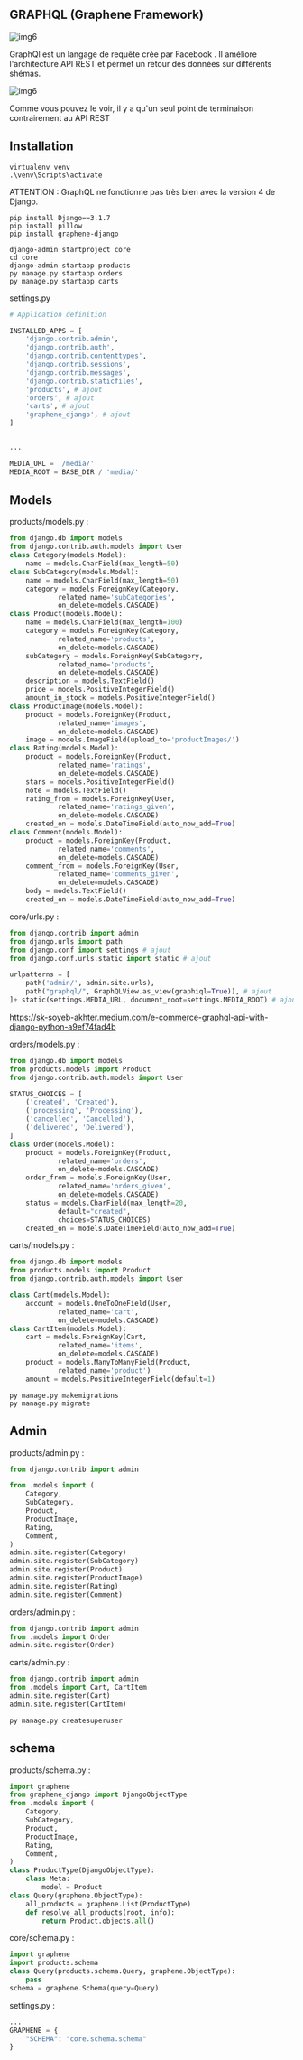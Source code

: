 ## GRAPHQL (Graphene Framework)

![img6](https://www.klanik.com/wp-content/uploads/2021/04/GraphQL-logo.png)

GraphQl est un langage de requête crée par Facebook . Il améliore l'architecture API REST et permet un retour des données sur différents shémas.

![img6](./images/graphql.png)


Comme vous pouvez le voir, il y a qu'un seul point de terminaison contrairement au API REST 

## Installation 

```
virtualenv venv
.\venv\Scripts\activate
```
ATTENTION : GraphQL ne fonctionne pas très bien avec la version 4 de Django.
```
pip install Django==3.1.7
pip install pillow
pip install graphene-django
```

```
django-admin startproject core
cd core
django-admin startapp products
py manage.py startapp orders
py manage.py startapp carts
```

settings.py 
```py
# Application definition

INSTALLED_APPS = [
    'django.contrib.admin',
    'django.contrib.auth',
    'django.contrib.contenttypes',
    'django.contrib.sessions',
    'django.contrib.messages',
    'django.contrib.staticfiles',
    'products', # ajout
    'orders', # ajout
    'carts', # ajout
    'graphene_django', # ajout
]


...

MEDIA_URL = '/media/'
MEDIA_ROOT = BASE_DIR / 'media/'
```
## Models
products/models.py :
```py
from django.db import models
from django.contrib.auth.models import User
class Category(models.Model): 
    name = models.CharField(max_length=50)
class SubCategory(models.Model): 
    name = models.CharField(max_length=50)
    category = models.ForeignKey(Category, 
            related_name='subCategories', 
            on_delete=models.CASCADE)
class Product(models.Model): 
    name = models.CharField(max_length=100)
    category = models.ForeignKey(Category, 
            related_name='products', 
            on_delete=models.CASCADE)
    subCategory = models.ForeignKey(SubCategory,
            related_name='products', 
            on_delete=models.CASCADE)
    description = models.TextField() 
    price = models.PositiveIntegerField() 
    amount_in_stock = models.PositiveIntegerField()
class ProductImage(models.Model): 
    product = models.ForeignKey(Product, 
            related_name='images', 
            on_delete=models.CASCADE)
    image = models.ImageField(upload_to='productImages/')
class Rating(models.Model): 
    product = models.ForeignKey(Product, 
            related_name='ratings', 
            on_delete=models.CASCADE)
    stars = models.PositiveIntegerField()
    note = models.TextField()
    rating_from = models.ForeignKey(User,
            related_name='ratings_given', 
            on_delete=models.CASCADE)
    created_on = models.DateTimeField(auto_now_add=True)
class Comment(models.Model): 
    product = models.ForeignKey(Product, 
            related_name='comments', 
            on_delete=models.CASCADE)
    comment_from = models.ForeignKey(User, 
            related_name='comments_given', 
            on_delete=models.CASCADE)
    body = models.TextField() 
    created_on = models.DateTimeField(auto_now_add=True)
```





core/urls.py :
```py
from django.contrib import admin
from django.urls import path
from django.conf import settings # ajout
from django.conf.urls.static import static # ajout

urlpatterns = [
    path('admin/', admin.site.urls),
    path("graphql/", GraphQLView.as_view(graphiql=True)), # ajout
]+ static(settings.MEDIA_URL, document_root=settings.MEDIA_ROOT) # ajout
```


https://sk-soyeb-akhter.medium.com/e-commerce-graphql-api-with-django-python-a9ef74fad4b



orders/models.py :

```py
from django.db import models
from products.models import Product
from django.contrib.auth.models import User

STATUS_CHOICES = [
    ('created', 'Created'),
    ('processing', 'Processing'),
    ('cancelled', 'Cancelled'),
    ('delivered', 'Delivered'),
]
class Order(models.Model): 
    product = models.ForeignKey(Product, 
            related_name='orders', 
            on_delete=models.CASCADE)
    order_from = models.ForeignKey(User, 
            related_name='orders_given', 
            on_delete=models.CASCADE)
    status = models.CharField(max_length=20,
            default="created", 
            choices=STATUS_CHOICES)
    created_on = models.DateTimeField(auto_now_add=True)
```

carts/models.py :
```py
from django.db import models
from products.models import Product 
from django.contrib.auth.models import User

class Cart(models.Model): 
    account = models.OneToOneField(User, 
            related_name='cart', 
            on_delete=models.CASCADE)
class CartItem(models.Model): 
    cart = models.ForeignKey(Cart, 
            related_name='items', 
            on_delete=models.CASCADE)
    product = models.ManyToManyField(Product, 
            related_name='product')
    amount = models.PositiveIntegerField(default=1)
```

```
py manage.py makemigrations
py manage.py migrate
```
## Admin
products/admin.py :
```py
from django.contrib import admin

from .models import (
    Category, 
    SubCategory, 
    Product, 
    ProductImage, 
    Rating, 
    Comment,
)
admin.site.register(Category)
admin.site.register(SubCategory)
admin.site.register(Product)
admin.site.register(ProductImage)
admin.site.register(Rating)
admin.site.register(Comment)
```

orders/admin.py :
```py
from django.contrib import admin
from .models import Order
admin.site.register(Order)
```

carts/admin.py :
```py
from django.contrib import admin
from .models import Cart, CartItem
admin.site.register(Cart)
admin.site.register(CartItem)
```

```
py manage.py createsuperuser
```

## schema

products/schema.py : 
```py
import graphene 
from graphene_django import DjangoObjectType
from .models import (
    Category, 
    SubCategory, 
    Product, 
    ProductImage, 
    Rating, 
    Comment,
)
class ProductType(DjangoObjectType): 
    class Meta: 
        model = Product
class Query(graphene.ObjectType): 
    all_products = graphene.List(ProductType)
    def resolve_all_products(root, info): 
        return Product.objects.all()
```

core/schema.py :
```py
import graphene
import products.schema
class Query(products.schema.Query, graphene.ObjectType):
    pass
schema = graphene.Schema(query=Query)
```

settings.py :
```py
...
GRAPHENE = {
    "SCHEMA": "core.schema.schema"
}
```